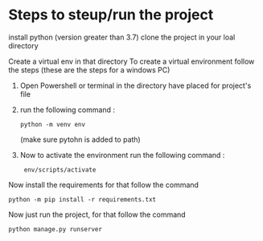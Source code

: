 # Steps to steup/run the project

install python (version greater than 3.7)
clone the project in your loal directory

Create a virtual env in that directory
To create a virtual environment follow the steps (these are the steps for a windows PC)

1) Open Powershell or terminal in the directory have placed for project's file
2) run the following command :

       python -m venv env
   
   (make sure pytohn is added to path)
4) Now to activate the environment run the following command :

        env/scripts/activate


Now install the requirements for that follow the command

    python -m pip install -r requirements.txt

Now just run the project, for that follow the command

    python manage.py runserver
